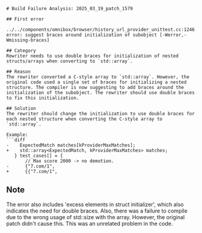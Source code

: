 ```
# Build Failure Analysis: 2025_03_19_patch_1579

## First error

../../components/omnibox/browser/history_url_provider_unittest.cc:1246:10: error: suggest braces around initialization of subobject [-Werror,-Wmissing-braces]

## Category
Rewriter needs to use double braces for initialization of nested structs/arrays when converting to `std::array`.

## Reason
The rewriter converted a C-style array to `std::array`. However, the original code used a single set of braces for initializing a nested structure. The compiler is now suggesting to add braces around the initialization of the subobject. The rewriter should use double braces to fix this initialization.

## Solution
The rewriter should change the initialization to use double braces for each nested structure when converting the C-style array to `std::array`.

Example:
```diff
-    ExpectedMatch matches[kProviderMaxMatches];
+    std::array<ExpectedMatch, kProviderMaxMatches> matches;
   } test_cases[] = {
       // Max score 2000 -> no demotion.
-      {"7.com/1",
+      {{"7.com/1",
```

## Note
The error also includes 'excess elements in struct initializer', which also indicates the need for double braces. Also, there was a failure to compile due to the wrong usage of std::size with the array. However, the original patch didn't cause this. This was an unrelated problem in the code.
